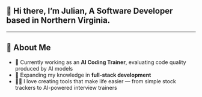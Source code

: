 ## 👋 Hi there, I’m Julian, A Software Developer based in Northern Virginia.

---

## 🚀 About Me
- 🔭 Currently working as an **AI Coding Trainer**, evaluating code quality produced by AI models  
- 🌱 Expanding my knowledge in **full-stack development**  
- 👨‍💻 I love creating tools that make life easier — from simple stock trackers to AI-powered interview trainers  
  
<!--
**memento-j/memento-j** is a ✨ _special_ ✨ repository because its `README.md` (this file) appears on your GitHub profile.

Here are some ideas to get you started:

- 🔭 I’m currently working on ...
- 🌱 I’m currently learning ...
- 👯 I’m looking to collaborate on ...
- 🤔 I’m looking for help with ...
- 💬 Ask me about ...
- 📫 How to reach me: ...
- 😄 Pronouns: ...
- ⚡ Fun fact: ...
-->
